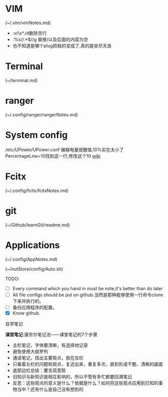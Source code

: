 # VIM
(~/.vim/vimNotes.md)
- :v/\s*./d删除空行
- :%s/\/.*$//g 替换/以及后面的内容为空
- 也不知道是哪个plug把我的<C-i>变成了<tab>,真的是丧尽天良
# Terminal
(~/terminal.md)
# ranger
(~/.config/ranger/rangerNotes.md)
# System config
/etc/UPower/UPower.conf 编辑电量提醒值,10%实在太小了
PercentageLow=10找到这一行,修改这个10
[wiki](https://wiki.archlinux.org/index.php/GNOME_%28%E7%AE%80%E4%BD%93%E4%B8%AD%E6%96%87%29#.E5.BD.93.E6.9C.80.E5.A4.A7.E5.8C.96.E6.97.B6.E9.9A.90.E8.97.8F.E6.A0.87.E9.A2.98.E6.A0.8F)
# Fcitx
(~/.config/fcitx/fcitxNotes.md)
# git
(~/Github/learnGit/readme.md)
# Applications
(~/.config/AppNotes.md)

(~/nutStore/config/Auto.sh)

TODO:
- [ ] Every command which you hand in must be note,it's better than do later
- [ ] All file configs should be put on github.当然是那种能够使用一行命令clone下来并执行的。
- [ ] 备份应用程序的配置。
- [x] Know github. 

自学笔记  

**课堂笔记**:康奈尔笔记法——课堂笔记的7个步骤
- 主栏笔记，字体要清晰，有选择地记录
- 避免使用大纲罗列
- 通读笔记，找出主要观点，放在左栏
- 只看着左栏的问题和观点，复述出来，重复多次，直到形成干脆、清晰的画面
- 底部边栏总结：要言简意赅
- 旧知识与新知识是相互影响的，所以不管有多忙都要回溯笔记
- 反思：这些观点的意义是什么？依据是什么？如何将这些观点应用到已知的事物当中？还有什么是自己没有想到的

